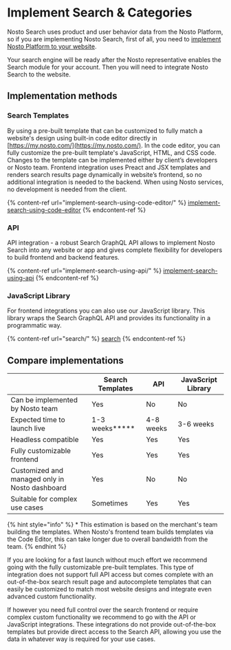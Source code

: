 # Implement Search & Categories

Nosto Search uses product and user behavior data from the Nosto Platform, so if you are implementing Nosto Search, first of all, you need to [implement Nosto Platform to your website](https://docs.nosto.com/techdocs/implementing-nosto/implement-on-your-website).

Your search engine will be ready after the Nosto representative enables the Search module for your account. Then you will need to integrate Nosto Search to the website.

## Implementation methods

### Search Templates

By using a pre-built template that can be customized to fully match a website's design using built-in code editor directly in [https://my.nosto.com/](https://my.nosto.com/). In the code editor, you can fully customize the pre-built template's JavaScript, HTML, and CSS code. Changes to the template can be implemented either by client’s developers or Nosto team. Frontend integration uses Preact and JSX templates and renders search results page dynamically in website’s frontend, so no additional integration is needed to the backend. When using Nosto services, no development is needed from the client.

{% content-ref url="implement-search-using-code-editor/" %}
[implement-search-using-code-editor](implement-search-using-code-editor/)
{% endcontent-ref %}

### API

API integration - a robust Search GraphQL API allows to implement Nosto Search into any website or app and gives complete flexibility for developers to build frontend and backend features.

{% content-ref url="implement-search-using-api/" %}
[implement-search-using-api](implement-search-using-api/)
{% endcontent-ref %}

### JavaScript Library

For frontend integrations you can also use our JavaScript library. This library wraps the Search GraphQL API and provides its functionality in a programmatic way.

{% content-ref url="search/" %}
[search](search/)
{% endcontent-ref %}

## Compare implementations

|                                                | Search Templates | API       | JavaScript Library |
| ---------------------------------------------- | ---------------- | --------- | ------------------ |
| Can be implemented by Nosto team               | Yes              | No        | No                 |
| Expected time to launch live                   | 1-3 weeks**\***  | 4-8 weeks | 3-6 weeks          |
| Headless compatible                            | Yes              | Yes       | Yes                |
| Fully customizable frontend                    | Yes              | Yes       | Yes                |
| Customized and managed only in Nosto dashboard | Yes              | No        | No                 |
| Suitable for complex use cases                 | Sometimes        | Yes       | Yes                |

{% hint style="info" %}
\* This estimation is based on the merchant's team building the templates. When Nosto's frontend team builds templates via the Code Editor, this can take longer due to overall bandwidth from the team.&#x20;
{% endhint %}

If you are looking for a fast launch without much effort we recommend going with the fully customizable pre-built templates. This type of integration does not support full API access but comes complete with an out-of-the-box search result page and autocomplete templates that can easily be customized to match most website designs and integrate even advanced custom functionality.

If however you need full control over the search frontend or require complex custom functionality we recommend to go with the API or JavaScript integrations. These integrations do not provide out-of-the-box templates but provide direct access to the Search API, allowing you use the data in whatever way is required for your use cases.

